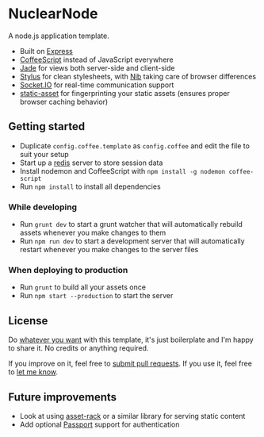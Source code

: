 # NuclearNode

A node.js application template.

 * Built on [Express](http://expressjs.com/)
 * [CoffeeScript](http://coffeescript.org/) instead of JavaScript everywhere
 * [Jade](http://jade-lang.com/) for views both server-side and client-side
 * [Stylus](http://learnboost.github.io/stylus/) for clean stylesheets, with [Nib](https://github.com/visionmedia/nib) taking care of browser differences
 * [Socket.IO](http://socket.io/) for real-time communication support
 * [static-asset](https://github.com/bminer/node-static-asset) for fingerprinting your static assets (ensures proper browser caching behavior)

## Getting started

 * Duplicate ``config.coffee.template`` as ``config.coffee`` and edit the file to suit your setup
 * Start up a [redis](http://redis.io/download) server to store session data
 * Install nodemon and CoffeeScript with ```npm install -g nodemon coffee-script```
 * Run ``npm install`` to install all dependencies

### While developing

 * Run ``grunt dev`` to start a grunt watcher that will automatically rebuild assets whenever you make changes to them
 * Run ``npm run dev`` to start a development server that will automatically restart whenever you make changes to the server files

### When deploying to production

 * Run ``grunt`` to build all your assets once
 * Run ``npm start --production`` to start the server

## License

Do [whatever you want](http://www.wtfpl.net/) with this template, it's just boilerplate and I'm happy to share it. No credits or anything required.

If you improve on it, feel free to [submit pull requests](https://bitbucket.org/sparklinlabs/nuclearnode/). If you use it, feel free to [let me know](https://twitter.com/elisee).

## Future improvements

 * Look at using [asset-rack](https://github.com/techpines/asset-rack) or a similar library for serving static content
 * Add optional [Passport](http://passportjs.org/) support for authentication
